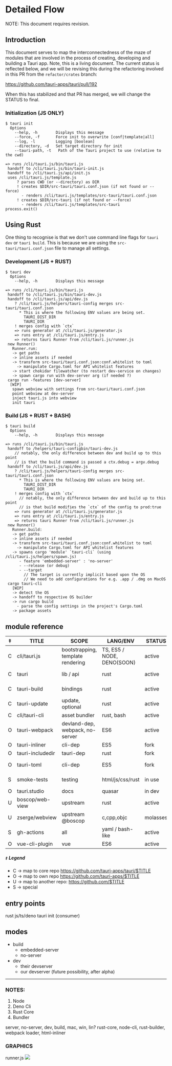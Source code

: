 # Detailed Flow

NOTE: This document requires revision.

## Introduction
This document serves to map the interconnectedness of the maze of modules that are involved in the process of creating, developing and building a Tauri app. Note, this is a living document. The current status is reflected below, and we will be revising this during the refactoring involved in this PR from the `refactor/crates` branch:

https://github.com/tauri-apps/tauri/pull/192

When this has stabilized and that PR has merged, we will change the STATUS to final.

### Initialization (JS ONLY)
```
$ tauri init
  Options
    --help, -h        Displays this message
    --force, -f       Force init to overwrite [conf|template|all]
    --log, -l         Logging [boolean]
    --directory, -d   Set target directory for init
    --tauri-path, -t   Path of the Tauri project to use (relative to the cwd)

=> runs /cli/tauri.js/bin/tauri.js
 handoff to /cli/tauri.js/bin/tauri-init.js
 handoff to /cli/tauri.js/api/init.js
 uses /cli/tauri.js/template.js
     ? parses CWD (or --directory) as DIR
     ! creates $DIR/src-tauri/tauri.conf.json (if not found or --force)
       - renders /cli/tauri.js/templates/src-tauri/tauri.conf.json
     ! creates $DIR/src-tauri (if not found or --force)
       - renders /cli/tauri.js/templates/src-tauri
process.exit()
```

## Using Rust
One thing to recognise is that we don't use command line flags for `tauri dev` or `tauri build`. This is because we are using the `src-tauri/tauri.conf.json` file to manage all settings.

### Development (JS + RUST)
```
$ tauri dev
  Options
    --help, -h        Displays this message

=> runs /cli/tauri.js/bin/tauri.js
 handoff to /cli/tauri.js/bin/tauri-dev.js
 handoff to /cli/tauri.js/api/dev.js
    ? /cli/tauri.js/helpers/tauri-config merges src-tauri/tauri.conf.json
      * This is where the following ENV values are being set.
        TAURI_DIST_DIR
        TAURI_DIR
    ! merges config with `ctx`
    => runs generator at /cli/tauri.js/generator.js
    => runs entry at /cli/tauri.js/entry.js
    => returns tauri Runner from /cli/tauri.js/runner.js
 new Runner()
   Runner.run:
   -> get paths
   -> inline assets if needed
   -> transform src-tauri/tauri.conf.json:conf.whitelist to toml
     -> manipulate Cargo.toml for API whitelist features
   -> start chokidar filewatcher (to restart dev-service on changes)
   -> spawn cargo run with dev-server arg (if needed ?)
 cargo run -features [dev-server]
  [WIP]
   spawn webview with settings from src-tauri/tauri.conf.json
   point webview at dev-server
   inject tauri.js into webview
   init tauri
```

### Build (JS + RUST + BASH)
```
$ tauri build
  Options
    --help, -h        Displays this message

=> runs /cli/tauri.js/bin/tauri.js
 handoff to /helpers/tauri-configbin/tauri-dev.js
    // notably, the only difference between dev and build up to this point
    // is that the build command is passed a ctx.debug = argv.debug
 handoff to /cli/tauri.js/api/dev.js
    ? /cli/tauri.js/helpers/tauri-config merges src-tauri/tauri.conf.json
      * This is where the following ENV values are being set.
        TAURI_DIST_DIR
        TAURI_DIR
    ! merges config with `ctx`
      // notably, the only difference between dev and build up to this point
      // is that build modifies the `ctx` of the config to prod:true
    => runs generator at /cli/tauri.js/generator.js
    => runs entry at /cli/tauri.js/entry.js
    => returns tauri Runner from /cli/tauri.js/runner.js
 new Runner()
   Runner.build:
   -> get paths
   -> inline assets if needed
   -> transform src-tauri/tauri.conf.json:conf.whitelist to toml
     -> manipulate Cargo.toml for API whitelist features
   -> spawns cargo 'module' `tauri-cli` (using /cli/tauri.js/helpers/spawn.js)
      - feature 'embedded-server' : 'no-server'
      - --release (or debug)
      - --target
        // The target is currently implicit based upon the OS
        // We need to add configurations for e.g. .app / .dmg on MacOS
 cargo tauri-cli
   [WIP]
   -> detect the OS
   -> handoff to respective OS builder
   -> run cargo build
     - parse the config settings in the project's Cargo.toml
   -> package assets
```

## module reference
‡ | TITLE | SCOPE | LANG/ENV |  STATUS | CODEOWNERS
-|-|-|-|-|-
C | cli/tauri.js | bootstrapping, template rendering | TS, ES5 / NODE, DENO(SOON) | active | Lucas, Daniel, Noah
C | tauri | lib / api | rust | active | Lucas, Tensor, Khionu, Daniel
C | tauri-build | bindings | rust | active | Lucas, Tensor, Khionu, Daniel
C | tauri-update | update, optional | rust | active | Lucas, Tensor, Khionu, Daniel
C | cli/tauri-cli | asset bundler | rust, bash | active | Tensor, Daniel
O | tauri-webpack | devland-dep, webpack, no-server| ES6 | active | Lucas, Benoit
O | tauri-inliner | cli-dep | ES5 | fork | Lucas, Daniel
O | tauri-includedir | tauri-dep | rust | fork | Lucas, Tensor
O | tauri-toml | cli-dep | ES5 | fork | Lucas, Daniel, Noah
S | smoke-tests | testing | html/js/css/rust | in use | respective authors
O | tauri.studio | docs | quasar | in dev | Daniel
U | boscop/web-view | upstream | rust | active | boscop/xsey
U | zserge/webview | upstream @boscop | c,cpp,objc | molasses | zserge
S | gh-actions | all | yaml / bash-like | active | Jacob, Daniel, Rajiv
O | vue-cli-plugin | vue | ES6 | active | Noah

##### `‡` Legend
- C -> map to core repo https://github.com/tauri-apps/tauri/$TITLE
- O -> map to own repo https://github.com/tauri-apps/$TITLE
- U -> map to another repo: https://github.com/$TITLE
- S -> special

## entry points
rust
js/ts/deno
tauri init (consumer)

## modes
- build
  - embedded-server
  - no-server
- dev
  - their devserver
  - our devserver (future possibility, after alpha)

--------

### NOTES:

1. Node
2. Deno Cli
2. Rust Core
3. Bundler

server, no-server, dev, build, mac, win, lin?
rust-core, node-cli, rust-builder, webpack loader, html-inliner

### GRAPHICS

runner.js
![](https://i.imgur.com/0h0x5sy.png)
